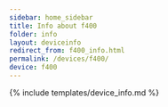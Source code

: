 ```yaml
---
sidebar: home_sidebar
title: Info about f400
folder: info
layout: deviceinfo
redirect_from: f400_info.html
permalink: /devices/f400/
device: f400
---
```

{% include templates/device_info.md %}

